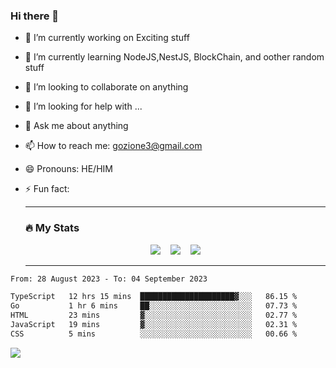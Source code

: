 ### Hi there 👋

<!--
**charlieScript/charlieScript** is a ✨ _special_ ✨ repository because its `README.md` (this file) appears on your GitHub profile.

Here are some ideas to get you started: -->

- 🔭 I’m currently working on Exciting stuff
- 🌱 I’m currently learning NodeJS,NestJS, BlockChain, and oother random stuff
- 👯 I’m looking to collaborate on anything
- 🤔 I’m looking for help with ...
- 💬 Ask me about anything
- 📫 How to reach me: gozione3@gmail.com
- 😄 Pronouns: HE/HIM
- ⚡ Fun fact:


  ---

  ### :fire: My Stats

  <div id="stats" align="center">
  <img src="http://github-readme-streak-stats.herokuapp.com?user=charlieScript&theme=dark&date_format=M%20j%5B%2C%20Y%5D" />&nbsp;&nbsp;&nbsp;
  <img src="https://github-readme-stats.vercel.app/api/top-langs/?username=charlieScript&layout=compact&theme=vision-friendly-dark"/>&nbsp;&nbsp;&nbsp;
  <img src="https://github-readme-stats.vercel.app/api?username=charlieScript&show_icons=true&theme=radical"/>
  </div>

  ---



<!--START_SECTION:waka-->

```txt
From: 28 August 2023 - To: 04 September 2023

TypeScript   12 hrs 15 mins  █████████████████████▓░░░   86.15 %
Go           1 hr 6 mins     ██░░░░░░░░░░░░░░░░░░░░░░░   07.73 %
HTML         23 mins         ▓░░░░░░░░░░░░░░░░░░░░░░░░   02.77 %
JavaScript   19 mins         ▓░░░░░░░░░░░░░░░░░░░░░░░░   02.31 %
CSS          5 mins          ░░░░░░░░░░░░░░░░░░░░░░░░░   00.66 %
```

<!--END_SECTION:waka-->
![](https://komarev.com/ghpvc/?username=charlieScript)
